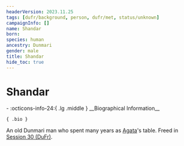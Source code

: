 ```yaml
---
headerVersion: 2023.11.25
tags: [dufr/background, person, dufr/met, status/unknown]
campaignInfo: []
name: Shandar
born:
species: human
ancestry: Dunmari
gender: male
title: Shandar
hide_toc: true
---
```

# Shandar
<div class="grid cards ext-narrow-margin ext-one-column" markdown>
- :octicons-info-24:{ .lg .middle } __Biographical Information__

    { .bio }

</div>


An old Dunmari man who spent many years as [Agata](<../fey/agata.md>)'s table. Freed in [Session 30 (DuFr)](<../../campaigns/dunmari-frontier/session-notes/session-30-dufr.md>).

